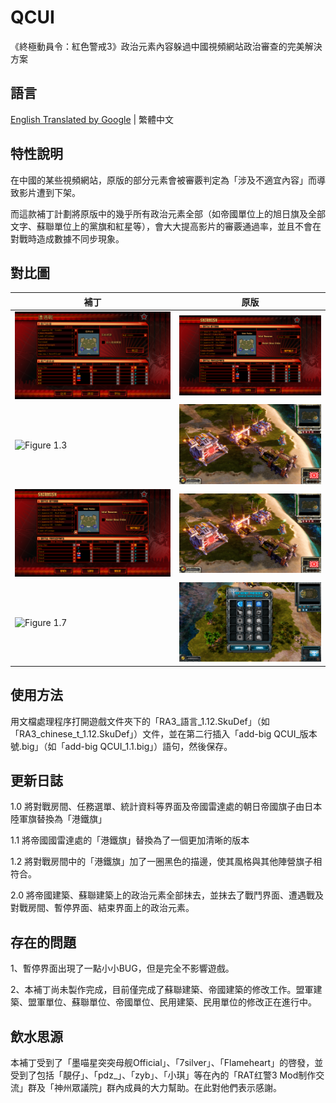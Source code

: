 # QCUI

《終極動員令：紅色警戒3》政治元素內容躲過中國視頻網站政治審查的完美解決方案

## 語言

[English Translated by Google](./READMES/README.eng.md) | 繁體中文

## 特性說明

在中國的某些視頻網站，原版的部分元素會被審覈判定為「涉及不適宜內容」而導致影片遭到下架。

而這款補丁計劃將原版中的幾乎所有政治元素全部（如帝國單位上的旭日旗及全部文字、蘇聯單位上的黨旗和紅星等），會大大提高影片的審覈通過率，並且不會在對戰時造成數據不同步現象。

## 對比圖

| 補丁 | 原版 |
| ---- | ---- |
|![Figure 1.1](./Figures/Figure-1.1.png)|![Figure 1.2](./Figures/Figure-1.2.png)|
|![Figure 1.3](./Figures/Figure-1.3.png)|![Figure 1.4](./Figures/Figure-1.4.png)|
|![Figure 1.5](./Figures/Figure-1.5.png)|![Figure 1.6](./Figures/Figure-1.6.png)|
|![Figure 1.7](./Figures/Figure-1.7.png)|![Figure 1.8](./Figures/Figure-1.8.png)|

## 使用方法

用文檔處理程序打開遊戲文件夾下的「RA3_語言_1.12.SkuDef」（如「RA3_chinese_t_1.12.SkuDef」）文件，並在第二行插入「add-big QCUI_版本號.big」（如「add-big QCUI_1.1.big」）語句，然後保存。

## 更新日誌

1.0 將對戰房間、任務選單、統計資料等界面及帝國雷達處的朝日帝國旗子由日本陸軍旗替換為「港鐵旗」

1.1 將帝國國雷達處的「港鐵旗」替換為了一個更加清晰的版本

1.2 將對戰房間中的「港鐵旗」加了一圈黑色的描邊，使其風格與其他陣營旗子相符合。

2.0 將帝國建築、蘇聯建築上的政治元素全部抹去，並抹去了戰鬥界面、遭遇戰及對戰房間、暫停界面、結束界面上的政治元素。

## 存在的問題

1、暫停界面出現了一點小小BUG，但是完全不影響遊戲。

2、本補丁尚未製作完成，目前僅完成了蘇聯建築、帝國建築的修改工作。盟軍建築、盟軍單位、蘇聯單位、帝國單位、民用建築、民用單位的修改正在進行中。

## 飲水思源

本補丁受到了「墨喵星突突母舰Official」、「7silver」、「Flameheart」的啓發，並受到了包括「靚仔」、「pdz_」、「zyb」、「小琪」等在內的「RAT红警3 Mod制作交流」群及「神州眾議院」群內成員的大力幫助。在此對他們表示感謝。
